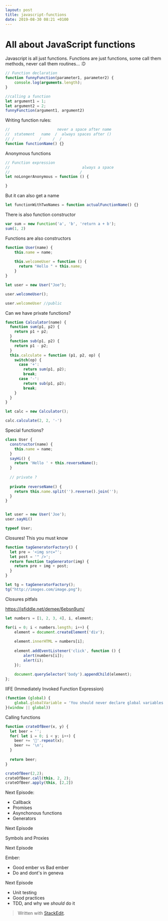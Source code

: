 ```yaml
---
layout: post
title: javascript-functions
date: 2019-08-30 08:21 +0100
---
```

# All about JavaScript functions

Javascript is all just functions. Functions are just functions, some call them methods, never call them routines... :D 

```javascript
// Function declaration
function funnyFunction(parameter1, parameter2) {
    console.log(arguments.length);
}

//calling a function 
let argument1 = 1; 
let argument2 = 2; 
funnyFunction(argument1, argument2)
```

Writing function rules: 

```javascript
//                     never a space after name 
//  statement   name  /  always spaces after ()
// /           /     /  /
function functionName() {}
```

Anonymous functions 

```javascript
// Function expression
//                                always a space
//                               /   
let noLongerAnonymous = function () {

}
```

But it can also get a name

```javascript
let functionWithTwoNames = function actualFunctionName() {}
```

There is also function constructor

```javascript
var sum = new Function('a', 'b', 'return a + b');
sum(1, 2)
```

Functions are also constructors 

```javascript
function User(name) {
    this.name = name;
  
    this.welcomeUser = function () {
      return "Hello " + this.name;
    }
}

let user = new User("Joe");

user.welcomeUser();

user.welcomeUser //public 

``` 

Can we have private functions? 

```javascript
function Calculator(name) {
  function sum(p1, p2) {
    return p1 + p2; 
  }
  function sub(p1, p2) {
    return p1 - p2; 
  }
  this.calculate = function (p1, p2, op) {
    switch(op) {
      case '+': 
        return sum(p1, p2);
        break;
      case '-': 
        return sub(p1, p2);
        break;
    }
  }
}

let calc = new Calculator();

calc.calculate(2, 2, '-')
```

Special functions?

```javascript
class User {
  constructor(name) {
    this.name = name;
  }
  sayHi() {
    return 'Hello ' + this.reverseName();
  }
  
  // private ? 
  
  private reverseName() {
    return this.name.split('').reverse().join('');
  }
}


let user = new User('Joe');
user.sayHi()

typeof User;    
```

Closures! This you must know

```javascript
function tagGeneratorFactory() {
  let pre = '<img src="';
  let post = '" />';
  return function tagGenerator(img) {
    return pre + img + post; 
  } 
}

let tg = tagGeneratorFactory();
tg("http://images.com/image.png");
```

Closures pitfals 

https://jsfiddle.net/demee/6ebsn9um/

```javascript
let numbers = [1, 2, 3, 4], i, element;

for(i = 0; i < numbers.length; i++) {
    element = document.createElement('div');
    
    element.innerHTML = numbers[i];
    
    element.addEventListener('click', function () {
        alert(numbers[i]);
        alert(i);
    });
    
    document.querySelector('body').appendChild(element);
};
```

IIFE (Immediately Invoked Function Expression) 

```javascript
(function (global) {
    global.globalVariable = 'You should never declare global variables';
}(window || global))
```

Calling functions

```javascript
function crateOfBeer(x, y) {
  let beer = '';
  for( let i = 0; i < y; i++) {
    beer += '🍺'.repeat(x);
    beer += '\n';
  }
  
  return beer;
}

crateOfBeer(2,2);
crateOfBeer.call(this, 2, 2);
crateOfBeer.apply(this, [2,2])
```




Next Episode: 

* Callback 
* Promises
* Asynchonous functions
* Generators


Next Episode

Symbols and Proxies 


Next Episode

Ember: 

* Good ember vs Bad ember
* Do and dont's in geneva

Next Episode 

* Unit testing
* Good practices
* TDD, and why we *should* do it


> Written with [StackEdit](https://stackedit.io/). 
<!--stackedit_data:
eyJoaXN0b3J5IjpbMTU5NzQ2OTk1OV19
-->